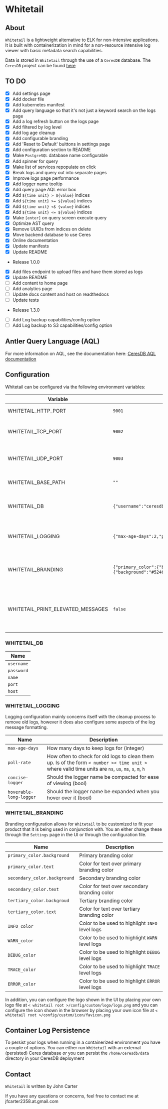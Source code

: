 # Whitetail

## About
`Whitetail` is a lightweight alternative to ELK for non-intensive applications. It is built with containerization in mind for a non-resource intensive log viewer with basic metadata search capabilities.

Data is stored in `Whitetail` through the use of a `CeresDB` database.  The `CeresDB` project can be found [here](https://github.com/jfcarter2358/ceresdb)

## TO DO
- [x] Add settings page
- [x] Add docker file
- [x] Add kubernetes manifest
- [x] Add query language so that it's not just a keyword search on the logs page
- [x] Add a log refresh button on the logs page
- [x] Add filtered by log level
- [x] Add log age cleanup
- [x] Add configurable branding
- [x] Add 'Reset to Default' buittons in settings page
- [x] Add configuration section to README
- [x] Make `PostgreSQL` database name configurable
- [x] Add spinner for query
- [x] Make list of services repopulate on click
- [x] Break logs and query out into separate pages
- [x] Improve logs page performance
- [x] Add logger name tooltip
- [x] Add query page AQL error box
- [x] Add `${time unit} > ${value}` indices
- [x] Add `${time unit} >= ${value}` indices
- [x] Add `${time unit} <$ {value}` indices
- [x] Add `${time unit} <= ${value}` indices
- [x] Make `[enter]` on query screen execute query
- [x] Optimize AST query
- [x] Remove UUIDs from indices on delete
- [x] Move backend database to use Ceres
- [x] Online documentation
- [x] Update manifests
- [x] Update README
- Release 1.0.0
- [x] Add files endpoint to upload files and have them stored as logs
- [x] Update README
- [ ] Add content to home page
- [ ] Add analytics page
- [ ] Update docs content and host on readthedocs
- [ ] Update tests
- Release 1.3.0
- [ ] Add Log backup capabilities/config option
- [ ] Add Log backup to S3 capabilities/config option

## Antler Query Language (AQL)

For more information on AQL, see the documentation here: [CeresDB AQL documentation](https://ceresdb.readthedocs.io/en/latest/querying.html)

## Configuration

Whitetail can be configured via the following environment variables:

Variable                          | Default value | Description
----------------------------------|---------------|------------
WHITETAIL_HTTP_PORT               | `9001` | Port to expose UI
WHITETAIL_TCP_PORT                | `9002` | Port to expose TCP listener
WHITETAIL_UDP_PORT                | `9003` | Port to expose UDP listener
WHITETAIL_BASE_PATH               | `""` | UI base path to serve on
WHITETAIL_DB                      | `{"username":"ceresdb","password":"ceresdb","name":"whitetail","port":7437,"host":"ceresdb"}` | Configure CeresDB database connection
WHITETAIL_LOGGING                 | `{"max-age-days":2,"poll_rate":"1h","concise_logger":true,"hoverable_long_logger":false}` | Configure log retention, polling, and display
WHITETAIL_BRANDING                | `{"primary_color":{"background":""#C3C49E","text":"#000000"},"secondary_color":{"background":"#8F7E4F","text":"#FFFFFF"},"tertiary_color":{"background":"#524632","text":"#FFFFFF"},"INFO_color":"#4F772D","WARN_color":"#E24E1B","DEBUG_color":"#2B50AA","TRACE_color":"#610345","ERROR_color":"#95190C"}` | color scheme for interface and log levels
WHITETAIL_PRINT_ELEVATED_MESSAGES | `false` | Print logs of level `ERROR` and `WARN` to stdout during operation

### WHITETAIL_DB

Name       |
-----------|
`username` | Username to authenticate with CeresDB
`password` | Password to authenticate with CeresDB
`name`     | Name of the database to create
`port`     | CeresDB port to connect to
`host`     | CeresDB host to connect to

### WHITETAIL_LOGGING

Logging configuration mainly concerns itself with the cleanup process to remove old logs, however it does also configure some aspects of the log message formatting.

Name                    | Description
------------------------|------------
`max-age-days`          | How many days to keep logs for (integer)
`poll-rate`             | How often to check for old logs to clean them up. Is of the form `< number >< time unit >` where valid time units are `ns`, `us`, `ms`, `s`, `m`, `h`
`concise-logger`        | Should the logger name be compacted for ease of viewing (bool)
`hoverable-long-logger` | Should the logger name be expanded when you hover over it (bool)

### WHITETAIL_BRANDING

Branding configuration allows for `Whitetail` to be customized to fit your product that it is being used in conjunction with. You an either change these through the `Settings` page in the UI or through the configuration file.

Name                         | Description
-----------------------------|------------
`primary_color.background`   | Primary branding color
`primary_color.text`         | Color for text over primary branding color
`secondary_color.background` | Secondary branding color
`secondary_color.text`       | Color for text over secondary branding color
`tertiary_color.backgroud`   | Tertiary branding color
`tertiary_color.text`        | Color for text over tertiary branding color
`INFO_color`                 | Color to be used to highlight `INFO` level logs
`WARN_color`                 | Color to be used to highlight `WARN` level logs
`DEBUG_color`                | Color to be used to highlight `DEBUG` level logs
`TRACE_color`                | Color to be used to highlight `TRACE` level logs
`ERROR_color`                | Color to be used to highlight `ERROR` level logs

In addition, you can configure the logo shown in the UI by placing your own logo file at `< whitetail root >/config/custom/logo/logo.png` and you can configure the icon shown in the browser by placing your own icon file at `< whitetail root >/config/custom/icon/favicon.png`

## Container Log Persistence

To persist your logs when running in a containerized environment you have a couple of options. You can either run `Whitetail` with an external (persisted) Ceres database _or_ you can persist the `/home/ceresdb/data` directory in your CeresDB deployment

## Contact

`Whitetail` is written by John Carter

If you have any questions or concerns, feel free to contact me at jfcarter2358.at.gmail.com
